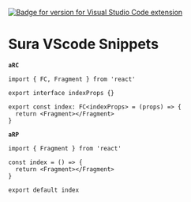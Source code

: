[![Badge for version for Visual Studio Code extension](https://vsmarketplacebadge.apphb.com/asurraa.sura-vscode-snippets.svg?color=blue&style=?style=for-the-badge&logo=visual-studio-code)](https://marketplace.visualstudio.com/items?itemName=asurraa.sura-code-snippets)

# Sura VScode Snippets

**`aRC`**

```tsx
import { FC, Fragment } from 'react'

export interface indexProps {}

export const index: FC<indexProps> = (props) => {
  return <Fragment></Fragment>
}
```

**`aRP`**

```tsx
import { Fragment } from 'react'

const index = () => {
  return <Fragment></Fragment>
}

export default index
```

